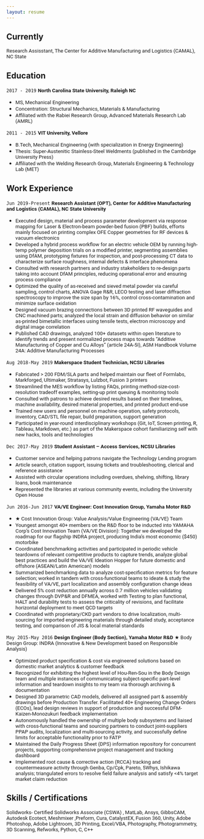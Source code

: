 ```yaml
---
layout: resume
---
```


<!---
Comment: Hi, if you stumbled to this section of my website looking for a professional resume, here it is a file (insert link) What you see below is a more informal illustration of my experiences and derived learnings. Thanks! ----- This is probably the best phase of life in terms of purely learning and relating concepts to problems around me; now that the learning process is less related to the fear of grades or ranking hierarchy. Unfortunately, that wasn't the case growing up.
* <span style="font-family:San Francisco, Roboto, Segoe UI; font-size:10pt;">TEXT| *ITALICS*
 | DOI:<a href="LINK" target="_blank"> TAG </a> </span>
-->



## Currently

<span style="font-family:San Francisco, Roboto, Segoe UI; font-size:10pt;"> Research Assisstant, The Center for Additive Manufacturing and Logistics (CAMAL), NC State 
</span> 

## Education

`2017 - 2019`
__<span style="font-family:San Francisco, Roboto, Segoe UI; font-size:10pt;"> North Carolina State University, Raleigh NC </span>__
- <span style="font-family:San Francisco, Roboto, Segoe UI; font-size:10pt;"> MS, Mechanical Engineering </span>
- <span style="font-family:San Francisco, Roboto, Segoe UI; font-size:10pt;"> Concentration: Structural Mechanics, Materials & Manufacturing </span>
- <span style="font-family:San Francisco, Roboto, Segoe UI; font-size:10pt;"> Affiliated with the Rabiei Research Group, Advanced Materials Research Lab (AMRL) </span>

`2011 - 2015`
__<span style="font-family:San Francisco, Roboto, Segoe UI; font-size:10pt;"> VIT  University, Vellore </span>__
- <span style="font-family:San Francisco, Roboto, Segoe UI; font-size:10pt;"> B.Tech, Mechanical Engineering (with specialization in Energy Engineering) </span>
- <span style="font-family:San Francisco, Roboto, Segoe UI; font-size:10pt;"> Thesis: Super-Austenitic Stainless-Steel Weldments (published in the Cambridge University Press) </span>
- <span style="font-family:San Francisco, Roboto, Segoe UI; font-size:10pt;"> Affiliated with the Welding Research Group, Materials Engineering & Technology Lab (MET) </span>                 

## Work Experience
`Jun 2019-Present`
 __<span style="font-family:San Francisco, Roboto, Segoe UI; font-size:10pt;"> Research Assistant (OPT), Center for Additive Manufacturing and Logistics (CAMAL), NC State University</span>__
- <span style="font-family:San Francisco, Roboto, Segoe UI; font-size:10pt;"> Executed design, material and process parameter development via response mapping for Laser & Electron-beam powder-bed fusion (PBF) builds, efforts mainly focused on printing complex OFE Copper geometries for RF devices & vacuum electronics</span>
- <span style="font-family:San Francisco, Roboto, Segoe UI; font-size:10pt;"> Developed a hybrid process workflow for an electric vehicle OEM by running high-temp polymer deposition trials on a modified printer, segmenting assemblies using DfAM, prototyping fixtures for inspection, and post-processing CT data to characterize surface roughness, internal defects & interface phenomena </span>
- <span style="font-family:San Francisco, Roboto, Segoe UI; font-size:10pt;"> Consulted with research partners and industry stakeholders to re-design parts taking into account DfAM principles, reducing operational error and ensuring process compliance </span>
- <span style="font-family:San Francisco, Roboto, Segoe UI; font-size:10pt;"> Optimized the quality of as-received and sieved metal powder via careful sampling, control charts, ANOVA Gage R&R, LECO testing and laser diffraction spectroscopy to improve the size span by 16%, control cross-contamination and minimize surface oxidation </span>
- <span style="font-family:San Francisco, Roboto, Segoe UI; font-size:10pt;"> Designed vacuum brazing connections between 3D printed RF waveguides and CNC machined parts; analyzed the local strain and diffusion behavior on similar as-printed bimetallic interfaces using tensile tests, electron microscopy and digital image correlation </span>
- <span style="font-family:San Francisco, Roboto, Segoe UI; font-size:10pt;"> Published CAD drawings, analyzed 100+ datasets within open literature to identify trends and present normalized process maps towards “Additive Manufacturing of Copper and Cu Alloys” (article 24A-5I), ASM Handbook Volume 24A: Additive Manufacturing Processes  </span>

`Aug 2018-May 2019`
 __<span style="font-family:San Francisco, Roboto, Segoe UI; font-size:10pt;"> Makerspace Student Technician, NCSU Libraries  </span>__
- <span style="font-family:San Francisco, Roboto, Segoe UI; font-size:10pt;"> Fabricated > 200 FDM/SLA parts and helped maintain our fleet of Formlabs, Markforged, Ultimaker, Stratasys, Lulzbot, Fusion 3 printers </span>
- <span style="font-family:San Francisco, Roboto, Segoe UI; font-size:10pt;"> Streamlined the MES workflow by listing FAQs, printing method-size-cost-resolution tradeoff examples, setting-up print queuing & monitoring tools </span>
- <span style="font-family:San Francisco, Roboto, Segoe UI; font-size:10pt;"> Consulted with patrons to achieve desired results based on their timelines, machine availability, desired material properties, and printed product end-use </span>
- <span style="font-family:San Francisco, Roboto, Segoe UI; font-size:10pt;"> Trained new users and personnel on machine operation, safety protocols, inventory, CAD/STL file repair, build preparation, support generation</span>
- <span style="font-family:San Francisco, Roboto, Segoe UI; font-size:10pt;"> Participated in year-round interdisciplinary workshops (Git, IoT, Screen printing, R, Tableau, Markdown, etc.) as part of the Makerspace cohort familiarizing self with new hacks, tools and technologies</span>

`Dec 2017-May 2019`
__<span style="font-family:San Francisco, Roboto, Segoe UI; font-size:10pt;"> Student Assistant – Access Services, NCSU Libraries </span>__
- <span style="font-family:San Francisco, Roboto, Segoe UI; font-size:10pt;"> Customer service and helping patrons navigate the Technology Lending program </span>
- <span style="font-family:San Francisco, Roboto, Segoe UI; font-size:10pt;"> Article search, citation support, issuing tickets and troubleshooting, clerical and reference assistance</span>
- <span style="font-family:San Francisco, Roboto, Segoe UI; font-size:10pt;"> Assisted with circular operations including overdues, shelving, shifting, library loans, book maintenance</span>
- <span style="font-family:San Francisco, Roboto, Segoe UI; font-size:10pt;">Represented the libraries at various community events, including the University Open House</span>

`Jun 2016-Jun 2017`
__<span style="font-family:San Francisco, Roboto, Segoe UI; font-size:10pt;"> VA/VE Engineer: Cost Innovation Group, Yamaha Motor R&D </span>__
- <span style="font-family:San Francisco, Roboto, Segoe UI; font-size:10pt;"> ★ Cost Innovation Group: Value Analysis/Value Engineering (VA/VE) Team </span>
- <span style="font-family:San Francisco, Roboto, Segoe UI; font-size:10pt;"> Youngest amongst 40+ members on the R&D floor to be inducted into YAMAHA Corp’s Cost Innovation Team (VA/VE Division): Together we developed the roadmap for our flagship INDRA project, producing India’s most economic ($450) motorbike </span>
- <span style="font-family:San Francisco, Roboto, Segoe UI; font-size:10pt;"> Coordinated benchmarking activities and participated in periodic vehicle teardowns of relevant competitive products to capture trends, analyze global best practices and build the VA/VE Ideation Hopper for future domestic and offshore (ASEAN/Latin American) models </span>
- <span style="font-family:San Francisco, Roboto, Segoe UI; font-size:10pt;"> Summarized benchmarking data to analyze cost-specification metrics for feature selection; worked in tandem with cross-functional teams to ideate & study the feasibility of VA/VE, part localization and assembly configuration change ideas </span>
- <span style="font-family:San Francisco, Roboto, Segoe UI; font-size:10pt;"> Delivered 5% cost reduction annually across 0.7 million vehicles validating changes through DVP&R and DFMEA, worked with Testing to plan functional, HALT and durability tests to assess the criticality of revisions, and facilitate horizontal deployment to meet QCD targets </span>
- <span style="font-family:San Francisco, Roboto, Segoe UI; font-size:10pt;"> Coordinated with proprietary/CKD part vendors to drive localization, multi-sourcing for imported engineering materials through detailed study, acceptance testing, and comparison of JIS & local material standards </span>

`May 2015-May 2016`
__<span style="font-family:San Francisco, Roboto, Segoe UI; font-size:10pt;"> Design Engineer (Body Section), Yamaha Motor R&D</span>__
<span style="font-family:San Francisco, Roboto, Segoe UI; font-size:10pt;"> ★ Body Design Group: INDRA (Innovative & New Development based on Responsible Analysis) </span>
- <span style="font-family:San Francisco, Roboto, Segoe UI; font-size:10pt;"> Optimized product specification & cost via engineered solutions based on domestic market analytics & customer feedback</span>
- <span style="font-family:San Francisco, Roboto, Segoe UI; font-size:10pt;"> Recognized for exhibiting the highest level of Hou-Ren-Sou in the Body Design team and multiple instances of communicating subject-specific part-level information and teardown insights to my team via thorough archiving & documentation </span>
- <span style="font-family:San Francisco, Roboto, Segoe UI; font-size:10pt;"> Designed 3D parametric CAD models, delivered all assigned part & assembly drawings before Production Transfer. Facilitated 40+ Engineering Change Orders (ECOs), lead design reviews in support of production and successful DFM-Kaizen-Monozukuri feedback implementation </span>
- <span style="font-family:San Francisco, Roboto, Segoe UI; font-size:10pt;"> Autonomously handled the ownership of multiple body subsystems and liaised with cross-functional teams and sourcing partners to conduct joint-suppliers PPAP audits, localization and multi-sourcing activity, and successfully define limits for acceptable functionality prior to FATP </span>
- <span style="font-family:San Francisco, Roboto, Segoe UI; font-size:10pt;"> Maintained the Daily Progress Sheet (DPS) information repository for concurrent projects, supporting comprehensive project management and tracking dashboard </span>
- <span style="font-family:San Francisco, Roboto, Segoe UI; font-size:10pt;"> Implemented root cause & corrective action (RCCA) tracking and countermeasure activity through Genba, Cp/Cpk, Pareto, 5Whys, Ishikawa analysis; triangulated errors to resolve field failure analysis and satisfy <4% target market claim reduction </span>

## Skills / Certifications


<span style="font-family:San Francisco, Roboto, Segoe UI; font-size:10pt;"> Solidworks- Certified Solidworks Associate (CSWA) , MatLab, Ansys, GibbsCAM, Autodesk Ecotect, Meshmixer ,Preform, Cura, CatalystEX, Fusion 360, Unity, Adobe Photoshop, Adobe Lightroom, 3D Printing, Excel/VBA, Photography, Photogrammetry, 3D Scanning, Refworks, Python, C, C++ </span>


<!-- ### Footer-->
<!-- Last updated: Dec 2019 -->


